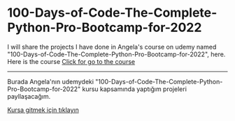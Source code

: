 # 100-Days-of-Code-The-Complete-Python-Pro-Bootcamp-for-2022

I will share the projects I have done in Angela's course on udemy named "100-Days-of-Code-The-Complete-Python-Pro-Bootcamp-for-2022", here.
Here is the course [Click for go to the course](https://www.udemy.com/course/100-days-of-code/)

-----

Burada Angela'nın udemydeki "100-Days-of-Code-The-Complete-Python-Pro-Bootcamp-for-2022" kursu kapsamında yaptığım projeleri payllaşacağım.

[Kursa gitmek için tıklayın](https://www.udemy.com/course/100-days-of-code/)
